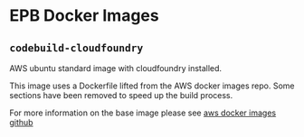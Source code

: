 # EPB Docker Images

## `codebuild-cloudfoundry`

AWS ubuntu standard image with cloudfoundry installed.

This image uses a Dockerfile lifted from the AWS docker images repo.
Some sections have been removed to speed up the build process.

For more information on the base image please see 
[aws docker images github](https://github.com/aws/aws-codebuild-docker-images)
